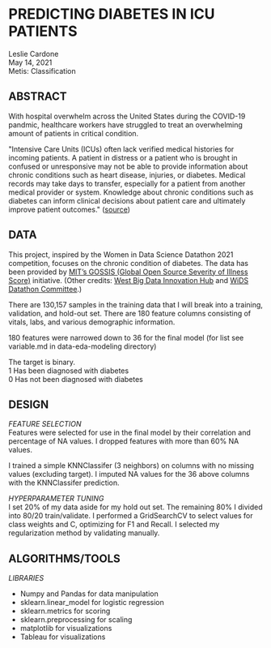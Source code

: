 # **PREDICTING DIABETES IN ICU PATIENTS**
Leslie Cardone  
May 14, 2021  
Metis: Classification



## ABSTRACT

With hospital overwhelm across the United States during the COVID-19 pandmic, healthcare workers have struggled to treat an overwhelming amount of patients in critical condition. 

"Intensive Care Units (ICUs) often lack verified medical histories for incoming patients. A patient in distress or a patient who is brought in confused or unresponsive may not be able to provide information about chronic conditions such as heart disease, injuries, or diabetes. Medical records may take days to transfer, especially for a patient from another medical provider or system. Knowledge about chronic conditions such as diabetes can inform clinical decisions about patient care and ultimately improve patient outcomes." ([source](https://www.kaggle.com/c/widsdatathon2021/overview/description))

## DATA

This project, inspired by the Women in Data Science Datathon 2021 competition, focuses on the chronic condition of diabetes. The data has been provided by [MIT’s GOSSIS (Global Open Source Severity of Illness Score)](https://gossis.mit.edu/) initiative. (Other credits: [West Big Data Innovation Hub](https://westbigdatahub.org/) and [WiDS Datathon Committee](https://www.widsconference.org/committee-2021.html).)

There are 130,157 samples in the training data that I will break into a training, validation, and hold-out set.
There are 180 feature columns consisting of vitals, labs, and various demographic information.

180 features were narrowed down to 36 for the final model (for list see variable.md in data-eda-modeling directory) 

The target is binary.  
1  Has been diagnosed with diabetes  
0  Has not been diagnosed with diabetes

## DESIGN

*FEATURE SELECTION*  
Features were selected for use in the final model by their correlation and percentage of NA values. I dropped features with more than 60% NA values.  

I trained a simple KNNClassifer (3 neighbors) on columns with no missing values (excluding target). I imputed NA values for the 36 above columns with the KNNClassifer prediction.  

*HYPERPARAMETER TUNING*  
I set 20% of my data aside for my hold out set. The remaining 80% I divided into 80/20 train/validate. I performed a GridSearchCV to select values for class weights and C, optimizing for F1 and Recall. I selected my regularization method by validating manually.


## ALGORITHMS/TOOLS

*LIBRARIES*
- Numpy and Pandas for data manipulation
- sklearn.linear_model for logistic regression
- sklearn.metrics for scoring
- sklearn.preprocessing for scaling
- matplotlib for visualizations
- Tableau for visualizations

